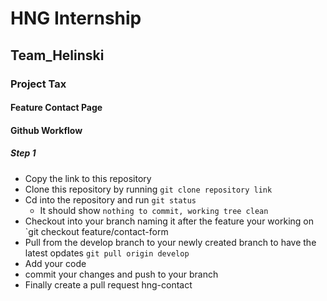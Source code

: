 # HNG Internship

## Team_Helinski

### Project Tax

#### Feature Contact Page

#### Github Workflow

##### Step 1
- Copy the link to this repository
- Clone this repository by running `git clone repository link`
- Cd into the repository and run `git status`
    - It should show `nothing to commit, working tree clean`
- Checkout into your branch naming it after the feature your working on
    `git checkout feature/contact-form
- Pull from the develop branch to your newly created branch to have the latest opdates `git pull origin develop`
- Add your code
- commit your changes and push to your branch
- Finally create a pull request hng-contact